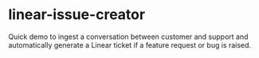 # linear-issue-creator
Quick demo to ingest a conversation between customer and support and automatically generate a Linear ticket if a feature request or bug is raised.
